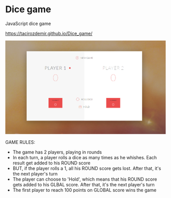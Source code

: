 # Dice game

JavaScript dice game

https://tacirozdemir.github.io/Dice_game/

![Overview](https://raw.githubusercontent.com/TacirOzdemir/Dice_game/master/Screenshot.png)

GAME RULES:
- The game has 2 players, playing in rounds
- In each turn, a player rolls a dice as many times as he whishes. Each result get added to his ROUND score
- BUT, if the player rolls a 1, all his ROUND score gets lost. After that, it's the next player's turn
- The player can choose to 'Hold', which means that his ROUND score gets added to his GLBAL score. After that, it's the next player's turn
- The first player to reach 100 points on GLOBAL score wins the game

